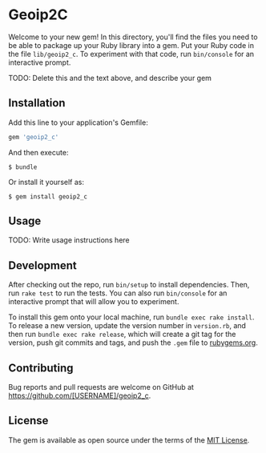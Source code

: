 # Geoip2C

Welcome to your new gem! In this directory, you'll find the files you need to be able to package up your Ruby library into a gem. Put your Ruby code in the file `lib/geoip2_c`. To experiment with that code, run `bin/console` for an interactive prompt.

TODO: Delete this and the text above, and describe your gem

## Installation

Add this line to your application's Gemfile:

```ruby
gem 'geoip2_c'
```

And then execute:

    $ bundle

Or install it yourself as:

    $ gem install geoip2_c

## Usage

TODO: Write usage instructions here

## Development

After checking out the repo, run `bin/setup` to install dependencies. Then, run `rake test` to run the tests. You can also run `bin/console` for an interactive prompt that will allow you to experiment.

To install this gem onto your local machine, run `bundle exec rake install`. To release a new version, update the version number in `version.rb`, and then run `bundle exec rake release`, which will create a git tag for the version, push git commits and tags, and push the `.gem` file to [rubygems.org](https://rubygems.org).

## Contributing

Bug reports and pull requests are welcome on GitHub at https://github.com/[USERNAME]/geoip2_c.


## License

The gem is available as open source under the terms of the [MIT License](http://opensource.org/licenses/MIT).

